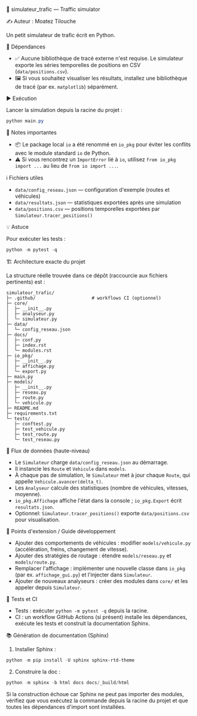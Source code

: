 🚦 simulateur_trafic — Traffic simulator

✍️ Auteur : Moatez Tilouche

Un petit simulateur de trafic écrit en Python.

🧩 Dépendances

- ✅ Aucune bibliothèque de tracé externe n'est requise. Le simulateur exporte les séries temporelles de positions en CSV (`data/positions.csv`).
- 🖼️ Si vous souhaitez visualiser les résultats, installez une bibliothèque de tracé (par ex. `matplotlib`) séparément.

▶️ Exécution

Lancer la simulation depuis la racine du projet :

```powershell
python main.py
```

📝 Notes importantes

- 📦 Le package local `io` a été renommé en `io_pkg` pour éviter les conflits avec le module standard `io` de Python.
- ⚠️ Si vous rencontrez un `ImportError` lié à `io`, utilisez `from io_pkg import ...` au lieu de `from io import ...`.

ℹ️ Fichiers utiles

- `data/config_reseau.json` — configuration d'exemple (routes et véhicules)
- `data/resultats.json` — statistiques exportées après une simulation
- `data/positions.csv` — positions temporelles exportées par `Simulateur.tracer_positions()`

💡 Astuce

Pour exécuter les tests :

```powershell
python -m pytest -q
```

🏗️ Architecture exacte du projet

La structure réelle trouvée dans ce dépôt (raccourcie aux fichiers pertinents) est :

```
simulateur_trafic/
├─ .github/                     # workflows CI (optionnel)
├─ core/
│  ├─ __init__.py
│  ├─ analyseur.py
│  └─ simulateur.py
├─ data/
│  └─ config_reseau.json
├─ docs/
│  ├─ conf.py
│  ├─ index.rst
│  └─ modules.rst
├─ io_pkg/
│  ├─ __init__.py
│  ├─ affichage.py
│  └─ export.py
├─ main.py
├─ models/
│  ├─ __init__.py
│  ├─ reseau.py
│  ├─ route.py
│  └─ vehicule.py
├─ README.md
├─ requirements.txt
└─ tests/
   ├─ conftest.py
   ├─ test_vehicule.py
   ├─ test_route.py
   └─ test_reseau.py
```

🧭 Flux de données (haute-niveau)

- Le `Simulateur` charge `data/config_reseau.json` au démarrage.
- Il instancie les `Route` et `Vehicule` dans `models`.
- À chaque pas de simulation, le `Simulateur` met à jour chaque `Route`, qui appelle `Vehicule.avancer(delta_t)`.
- Les `Analyseur` calcule des statistiques (nombre de véhicules, vitesses, moyenne).
- `io_pkg.Affichage` affiche l'état dans la console ; `io_pkg.Export` écrit `resultats.json`.
- Optionnel: `Simulateur.tracer_positions()` exporte `data/positions.csv` pour visualisation.

🔌 Points d'extension / Guide développement

- Ajouter des comportements de véhicules : modifier `models/vehicule.py` (accélération, freins, changement de vitesse).
- Ajouter des stratégies de routage : étendre `models/reseau.py` et `models/route.py`.
- Remplacer l'affichage : implémenter une nouvelle classe dans `io_pkg` (par ex. `affichage_gui.py`) et l'injecter dans `Simulateur`.
- Ajouter de nouveaux analyseurs : créer des modules dans `core/` et les appeler depuis `Simulateur`.

🧪 Tests et CI

- Tests : exécuter `python -m pytest -q` depuis la racine.
- CI : un workflow GitHub Actions (si présent) installe les dépendances, exécute les tests et construit la documentation Sphinx.

📚 Génération de documentation (Sphinx)

1. Installer Sphinx :

```powershell
python -m pip install -U sphinx sphinx-rtd-theme
```

2. Construire la doc :

```powershell
python -m sphinx -b html docs docs/_build/html
```

Si la construction échoue car Sphinx ne peut pas importer des modules, vérifiez que vous exécutez la commande depuis la racine du projet et que toutes les dépendances d'import sont installées.
